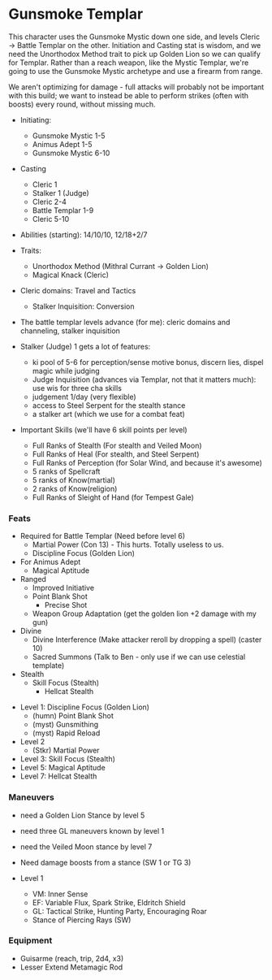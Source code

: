 # Gunsmoke Templar

This character uses the Gunsmoke Mystic down one side, and levels Cleric -> Battle Templar
on the other. Initiation and Casting stat is wisdom, and we need the Unorthodox
Method trait to pick up Golden Lion so we can qualify for Templar. Rather than a
reach weapon, like the Mystic Templar, we're going to use the Gunsmoke Mystic archetype
and use a firearm from range.

We aren't optimizing for damage - full attacks will probably not be important with this
build; we want to instead be able to perform strikes (often with boosts) every round,
without missing much.

* Initiating:
  - Gunsmoke Mystic 1-5
  - Animus Adept 1-5
  - Gunsmoke Mystic 6-10
* Casting
  - Cleric 1
  - Stalker 1 (Judge)
  - Cleric 2-4
  - Battle Templar 1-9
  - Cleric 5-10
* Abilities (starting): 14/10/10, 12/18+2/7
* Traits:
  - Unorthodox Method (Mithral Currant -> Golden Lion)
  - Magical Knack (Cleric)
* Cleric domains: Travel and Tactics
  - Stalker Inquisition: Conversion

* The battle templar levels advance (for me): cleric domains and channeling, stalker inquisition
* Stalker (Judge) 1 gets a lot of features:
  - ki pool of 5-6 for perception/sense motive bonus, discern lies, dispel magic while judging
  - Judge Inquisition (advances via Templar, not that it matters much): use wis for three cha skills
  - judgement 1/day (very flexible)
  - access to Steel Serpent for the stealth stance
  - a stalker art (which we use for a combat feat)
* Important Skills (we'll have 6 skill points per level)
  * Full Ranks of Stealth (For stealth and Veiled Moon)
  * Full Ranks of Heal (For stealth, and Steel Serpent)
  * Full Ranks of Perception (for Solar Wind, and because it's awesome)
  * 5 ranks of Spellcraft
  * 5 ranks of Know(martial)
  * 2 ranks of Know(religion)
  * Full Ranks of Sleight of Hand (for Tempest Gale)

### Feats
- Required for Battle Templar (Need before level 6)
  * Martial Power (Con 13) - This hurts. Totally useless to us.
  * Discipline Focus (Golden Lion)
- For Animus Adept
  * Magical Aptitude
- Ranged
  * Improved Initiative
  * Point Blank Shot
    * Precise Shot
  * Weapon Group Adaptation (get the golden lion +2 damage with my gun)
- Divine
  * Divine Interference (Make attacker reroll by dropping a spell) (caster 10)
  * Sacred Summons (Talk to Ben - only use if we can use celestial template)
- Stealth
  * Skill Focus (Stealth)
    * Hellcat Stealth

* Level 1: Discipline Focus (Golden Lion)
  - (humn) Point Blank Shot
  - (myst) Gunsmithing
  - (myst) Rapid Reload
* Level 2
  - (Stkr) Martial Power
* Level 3: Skill Focus (Stealth)
* Level 5: Magical Aptitude
* Level 7: Hellcat Stealth

### Maneuvers
- need a Golden Lion Stance by level 5
- need three GL maneuvers known by level 1
- need the Veiled Moon stance by level 7
- Need damage boosts from a stance (SW 1 or TG 3)

- Level 1
  * VM: Inner Sense
  * EF: Variable Flux, Spark Strike, Eldritch Shield
  * GL: Tactical Strike, Hunting Party, Encouraging Roar
  * Stance of Piercing Rays (SW)

### Equipment
* Guisarme (reach, trip, 2d4, x3)
* Lesser Extend Metamagic Rod
